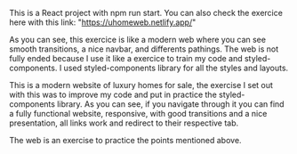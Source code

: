 This is a React project with npm run start.
You can also check the exercice here with this link: "https://uhomeweb.netlify.app/"

As you can see, this exercice is like a modern web where you can see smooth transitions, a nice navbar, and differents pathings.
The web is not fully ended because I use it like a exercice to train my code and styled-components.
I used styled-components library for all the styles and layouts.

This is a modern website of luxury homes for sale, the exercise I set out with this was to improve my code and put in practice 
the styled-components library. As you can see, if you navigate through it you can find a fully functional website, responsive, with good transitions and a nice presentation, all links work and redirect to their respective tab.

The web is an exercise to practice the points mentioned above.
